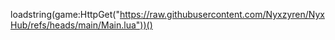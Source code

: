 loadstring(game:HttpGet("https://raw.githubusercontent.com/Nyxzyren/NyxHub/refs/heads/main/Main.lua"))()
